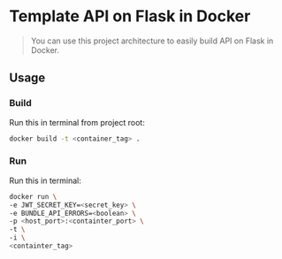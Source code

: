 # Template API on Flask in Docker
> You can use this project architecture to easily build API on Flask in Docker.
## Usage
### Build
Run this in terminal from project root:
```bash
docker build -t <container_tag> .
```
### Run
Run this in terminal:
```bash
docker run \
-e JWT_SECRET_KEY=<secret_key> \
-e BUNDLE_API_ERRORS=<boolean> \
-p <host_port>:<containter_port> \
-t \
-i \
<containter_tag>
```
